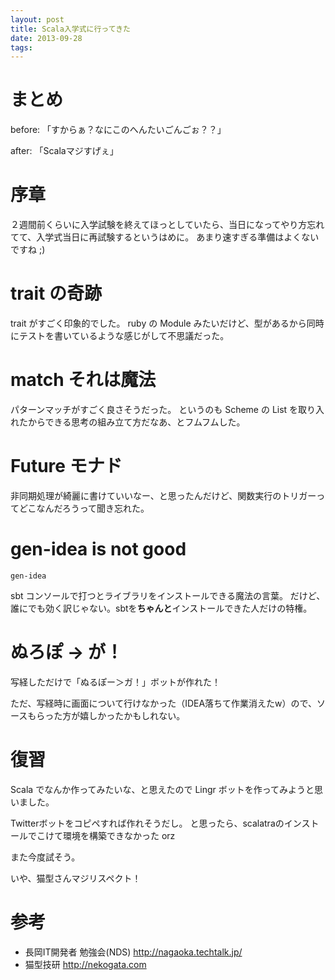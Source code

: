 ```yaml
---
layout: post
title: Scala入学式に行ってきた
date: 2013-09-28
tags:
---
```


# まとめ

before:
「すからぁ？なにこのへんたいごんごぉ？？」

after:
「Scalaマジすげぇ」



# 序章
２週間前くらいに入学試験を終えてほっとしていたら、当日になってやり方忘れてて、入学式当日に再試験するというはめに。
あまり速すぎる準備はよくないですね ;)

# trait の奇跡

trait がすごく印象的でした。
ruby の Module みたいだけど、型があるから同時にテストを書いているような感じがして不思議だった。

# match それは魔法

パターンマッチがすごく良さそうだった。
というのも Scheme の List を取り入れたからできる思考の組み立て方だなあ、とフムフムした。

# Future モナド

非同期処理が綺麗に書けていいなー、と思ったんだけど、関数実行のトリガーってどこなんだろうって聞き忘れた。

# gen-idea is not good

    gen-idea

sbt コンソールで打つとライブラリをインストールできる魔法の言葉。
だけど、誰にでも効く訳じゃない。sbtを**ちゃんと**インストールできた人だけの特権。

# ぬろぽ -> が！

写経しただけで「ぬるぽー＞ガ！」ボットが作れた！

ただ、写経時に画面について行けなかった（IDEA落ちて作業消えたw）ので、ソースもらった方が嬉しかったかもしれない。

# 復習

Scala でなんか作ってみたいな、と思えたので Lingr ボットを作ってみようと思いました。

Twitterボットをコピペすれば作れそうだし。
と思ったら、scalatraのインストールでこけて環境を構築できなかった orz

また今度試そう。


いや、猫型さんマジリスペクト！


# 参考

* 長岡IT開発者 勉強会(NDS) http://nagaoka.techtalk.jp/
* 猫型技研 http://nekogata.com
